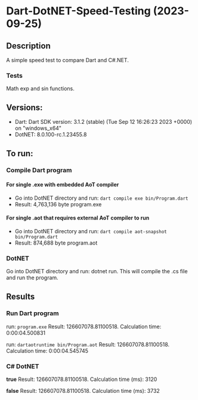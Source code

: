 # Dart-DotNET-Speed-Testing (2023-09-25)

## Description

A simple speed test to compare Dart and C#.NET.

### Tests
Math exp and sin functions.

## Versions:
- Dart: Dart SDK version: 3.1.2 (stable) (Tue Sep 12 16:26:23 2023 +0000) on "windows_x64"
- DotNET: 8.0.100-rc.1.23455.8

## To run:

### Compile Dart program 
#### For single .exe with embedded AoT compiler
- Go into DotNET directory and run: ```dart compile exe bin/Program.dart```
- Result: 4,763,136 byte program.exe

#### For single .aot that requires external AoT compiler to run
- Go into DotNET directory and run: ```dart compile aot-snapshot bin/Program.dart```
- Result: 874,688 byte program.aot

### DotNET
Go into DotNET directory and run: dotnet run. This will compile the .cs file and run the program.

## Results

### Run Dart program

run: ```program.exe```
Result: 126607078.81100518. Calculation time:  0:00:04.500831

run: ```dartaotruntime bin/Program.aot```
Result: 126607078.81100518. Calculation time:  0:00:04.545745

### C# DotNET

**<PublishAot>true</PublishAot>**
Result: 126607078.81100518. Calculation time (ms): 3120

**<PublishAot>false</PublishAot>**
Result: 126607078.81100518. Calculation time (ms): 3732
